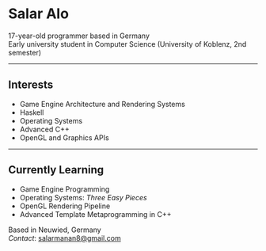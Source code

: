 # Salar Alo

17-year-old programmer based in Germany  
Early university student in Computer Science (University of Koblenz, 2nd semester)

---

## Interests
- Game Engine Architecture and Rendering Systems
- Haskell
- Operating Systems  
- Advanced C++
- OpenGL and Graphics APIs

---

## Currently Learning
- Game Engine Programming  
- Operating Systems: *Three Easy Pieces*  
- OpenGL Rendering Pipeline  
- Advanced Template Metaprogramming in C++

Based in Neuwied, Germany <br>
*Contact*: salarmanan8@gmail.com

